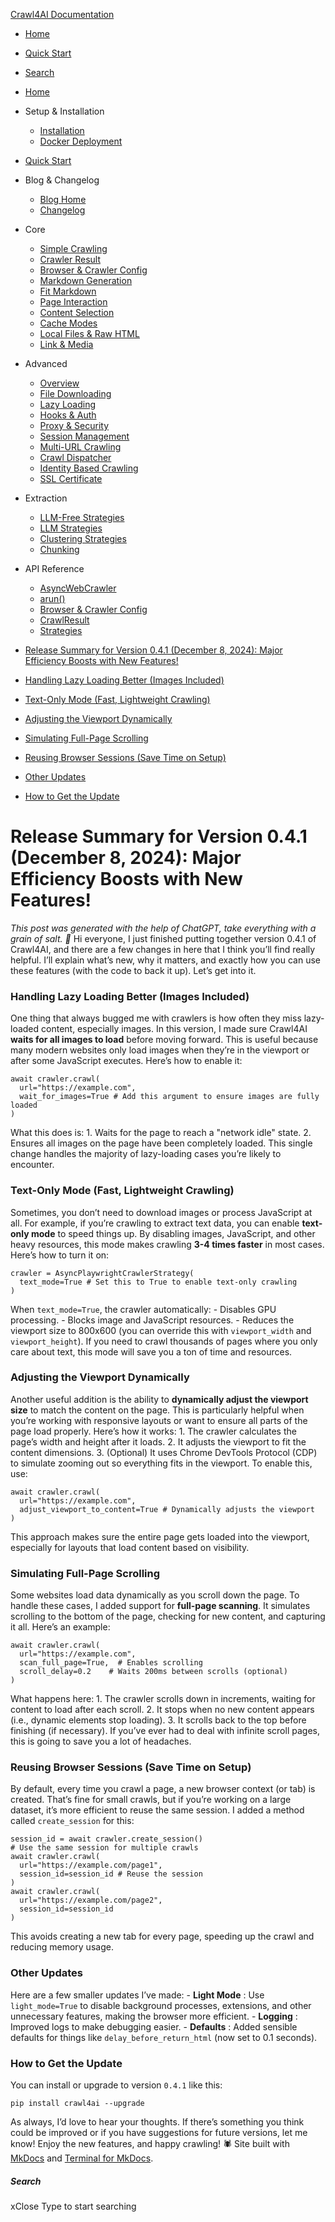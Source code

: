 [Crawl4AI Documentation](https://docs.crawl4ai.com/blog/releases/0.4.1/<https:/docs.crawl4ai.com/>)
  * [ Home ](https://docs.crawl4ai.com/blog/releases/0.4.1/..>)
  * [ Quick Start ](https://docs.crawl4ai.com/blog/releases/core/quickstart/>)
  * [ Search ](https://docs.crawl4ai.com/blog/releases/0.4.1/<#>)


  * [Home](https://docs.crawl4ai.com/blog/releases/0.4.1/..>)
  * Setup & Installation
    * [Installation](https://docs.crawl4ai.com/blog/releases/core/installation/>)
    * [Docker Deployment](https://docs.crawl4ai.com/blog/releases/core/docker-deploymeny/>)
  * [Quick Start](https://docs.crawl4ai.com/blog/releases/core/quickstart/>)
  * Blog & Changelog
    * [Blog Home](https://docs.crawl4ai.com/blog/releases/0.4.1/>)
    * [Changelog](https://docs.crawl4ai.com/blog/releases/0.4.1/<https:/github.com/unclecode/crawl4ai/blob/main/CHANGELOG.md>)
  * Core
    * [Simple Crawling](https://docs.crawl4ai.com/blog/releases/core/simple-crawling/>)
    * [Crawler Result](https://docs.crawl4ai.com/blog/releases/core/crawler-result/>)
    * [Browser & Crawler Config](https://docs.crawl4ai.com/blog/releases/core/browser-crawler-config/>)
    * [Markdown Generation](https://docs.crawl4ai.com/blog/releases/core/markdown-generation/>)
    * [Fit Markdown](https://docs.crawl4ai.com/blog/releases/core/fit-markdown/>)
    * [Page Interaction](https://docs.crawl4ai.com/blog/releases/core/page-interaction/>)
    * [Content Selection](https://docs.crawl4ai.com/blog/releases/core/content-selection/>)
    * [Cache Modes](https://docs.crawl4ai.com/blog/releases/core/cache-modes/>)
    * [Local Files & Raw HTML](https://docs.crawl4ai.com/blog/releases/core/local-files/>)
    * [Link & Media](https://docs.crawl4ai.com/blog/releases/core/link-media/>)
  * Advanced
    * [Overview](https://docs.crawl4ai.com/blog/releases/advanced/advanced-features/>)
    * [File Downloading](https://docs.crawl4ai.com/blog/releases/advanced/file-downloading/>)
    * [Lazy Loading](https://docs.crawl4ai.com/blog/releases/advanced/lazy-loading/>)
    * [Hooks & Auth](https://docs.crawl4ai.com/blog/releases/advanced/hooks-auth/>)
    * [Proxy & Security](https://docs.crawl4ai.com/blog/releases/advanced/proxy-security/>)
    * [Session Management](https://docs.crawl4ai.com/blog/releases/advanced/session-management/>)
    * [Multi-URL Crawling](https://docs.crawl4ai.com/blog/releases/advanced/multi-url-crawling/>)
    * [Crawl Dispatcher](https://docs.crawl4ai.com/blog/releases/advanced/crawl-dispatcher/>)
    * [Identity Based Crawling](https://docs.crawl4ai.com/blog/releases/advanced/identity-based-crawling/>)
    * [SSL Certificate](https://docs.crawl4ai.com/blog/releases/advanced/ssl-certificate/>)
  * Extraction
    * [LLM-Free Strategies](https://docs.crawl4ai.com/blog/releases/extraction/no-llm-strategies/>)
    * [LLM Strategies](https://docs.crawl4ai.com/blog/releases/extraction/llm-strategies/>)
    * [Clustering Strategies](https://docs.crawl4ai.com/blog/releases/extraction/clustring-strategies/>)
    * [Chunking](https://docs.crawl4ai.com/blog/releases/extraction/chunking/>)
  * API Reference
    * [AsyncWebCrawler](https://docs.crawl4ai.com/blog/releases/api/async-webcrawler/>)
    * [arun()](https://docs.crawl4ai.com/blog/releases/api/arun/>)
    * [Browser & Crawler Config](https://docs.crawl4ai.com/blog/releases/api/parameters/>)
    * [CrawlResult](https://docs.crawl4ai.com/blog/releases/api/crawl-result/>)
    * [Strategies](https://docs.crawl4ai.com/blog/releases/api/strategies/>)


  * [Release Summary for Version 0.4.1 (December 8, 2024): Major Efficiency Boosts with New Features!](https://docs.crawl4ai.com/blog/releases/0.4.1/<#release-summary-for-version-041-december-8-2024-major-efficiency-boosts-with-new-features>)
  * [Handling Lazy Loading Better (Images Included)](https://docs.crawl4ai.com/blog/releases/0.4.1/<#handling-lazy-loading-better-images-included>)
  * [Text-Only Mode (Fast, Lightweight Crawling)](https://docs.crawl4ai.com/blog/releases/0.4.1/<#text-only-mode-fast-lightweight-crawling>)
  * [Adjusting the Viewport Dynamically](https://docs.crawl4ai.com/blog/releases/0.4.1/<#adjusting-the-viewport-dynamically>)
  * [Simulating Full-Page Scrolling](https://docs.crawl4ai.com/blog/releases/0.4.1/<#simulating-full-page-scrolling>)
  * [Reusing Browser Sessions (Save Time on Setup)](https://docs.crawl4ai.com/blog/releases/0.4.1/<#reusing-browser-sessions-save-time-on-setup>)
  * [Other Updates](https://docs.crawl4ai.com/blog/releases/0.4.1/<#other-updates>)
  * [How to Get the Update](https://docs.crawl4ai.com/blog/releases/0.4.1/<#how-to-get-the-update>)


# Release Summary for Version 0.4.1 (December 8, 2024): Major Efficiency Boosts with New Features!
_This post was generated with the help of ChatGPT, take everything with a grain of salt. 🧂_
Hi everyone,
I just finished putting together version 0.4.1 of Crawl4AI, and there are a few changes in here that I think you’ll find really helpful. I’ll explain what’s new, why it matters, and exactly how you can use these features (with the code to back it up). Let’s get into it.
### Handling Lazy Loading Better (Images Included)
One thing that always bugged me with crawlers is how often they miss lazy-loaded content, especially images. In this version, I made sure Crawl4AI **waits for all images to load** before moving forward. This is useful because many modern websites only load images when they’re in the viewport or after some JavaScript executes.
Here’s how to enable it:
```
await crawler.crawl(
  url="https://example.com",
  wait_for_images=True # Add this argument to ensure images are fully loaded
)

```

What this does is: 1. Waits for the page to reach a "network idle" state. 2. Ensures all images on the page have been completely loaded.
This single change handles the majority of lazy-loading cases you’re likely to encounter.
### Text-Only Mode (Fast, Lightweight Crawling)
Sometimes, you don’t need to download images or process JavaScript at all. For example, if you’re crawling to extract text data, you can enable **text-only mode** to speed things up. By disabling images, JavaScript, and other heavy resources, this mode makes crawling **3-4 times faster** in most cases.
Here’s how to turn it on:
```
crawler = AsyncPlaywrightCrawlerStrategy(
  text_mode=True # Set this to True to enable text-only crawling
)

```

When `text_mode=True`, the crawler automatically: - Disables GPU processing. - Blocks image and JavaScript resources. - Reduces the viewport size to 800x600 (you can override this with `viewport_width` and `viewport_height`).
If you need to crawl thousands of pages where you only care about text, this mode will save you a ton of time and resources.
### Adjusting the Viewport Dynamically
Another useful addition is the ability to **dynamically adjust the viewport size** to match the content on the page. This is particularly helpful when you’re working with responsive layouts or want to ensure all parts of the page load properly.
Here’s how it works: 1. The crawler calculates the page’s width and height after it loads. 2. It adjusts the viewport to fit the content dimensions. 3. (Optional) It uses Chrome DevTools Protocol (CDP) to simulate zooming out so everything fits in the viewport.
To enable this, use:
```
await crawler.crawl(
  url="https://example.com",
  adjust_viewport_to_content=True # Dynamically adjusts the viewport
)

```

This approach makes sure the entire page gets loaded into the viewport, especially for layouts that load content based on visibility.
### Simulating Full-Page Scrolling
Some websites load data dynamically as you scroll down the page. To handle these cases, I added support for **full-page scanning**. It simulates scrolling to the bottom of the page, checking for new content, and capturing it all.
Here’s an example:
```
await crawler.crawl(
  url="https://example.com",
  scan_full_page=True,  # Enables scrolling
  scroll_delay=0.2    # Waits 200ms between scrolls (optional)
)

```

What happens here: 1. The crawler scrolls down in increments, waiting for content to load after each scroll. 2. It stops when no new content appears (i.e., dynamic elements stop loading). 3. It scrolls back to the top before finishing (if necessary).
If you’ve ever had to deal with infinite scroll pages, this is going to save you a lot of headaches.
### Reusing Browser Sessions (Save Time on Setup)
By default, every time you crawl a page, a new browser context (or tab) is created. That’s fine for small crawls, but if you’re working on a large dataset, it’s more efficient to reuse the same session.
I added a method called `create_session` for this:
```
session_id = await crawler.create_session()
# Use the same session for multiple crawls
await crawler.crawl(
  url="https://example.com/page1",
  session_id=session_id # Reuse the session
)
await crawler.crawl(
  url="https://example.com/page2",
  session_id=session_id
)

```

This avoids creating a new tab for every page, speeding up the crawl and reducing memory usage.
### Other Updates
Here are a few smaller updates I’ve made: - **Light Mode** : Use `light_mode=True` to disable background processes, extensions, and other unnecessary features, making the browser more efficient. - **Logging** : Improved logs to make debugging easier. - **Defaults** : Added sensible defaults for things like `delay_before_return_html` (now set to 0.1 seconds).
### How to Get the Update
You can install or upgrade to version `0.4.1` like this:
```
pip install crawl4ai --upgrade

```

As always, I’d love to hear your thoughts. If there’s something you think could be improved or if you have suggestions for future versions, let me know!
Enjoy the new features, and happy crawling! 🕷️
Site built with [MkDocs](https://docs.crawl4ai.com/blog/releases/0.4.1/<http:/www.mkdocs.org>) and [Terminal for MkDocs](https://docs.crawl4ai.com/blog/releases/0.4.1/<https:/github.com/ntno/mkdocs-terminal>). 
##### Search
xClose
Type to start searching

